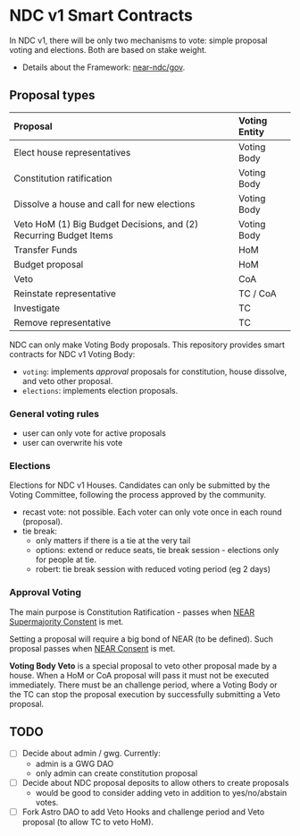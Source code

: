 # NDC v1 Smart Contracts

In NDC v1, there will be only two mechanisms to vote: simple proposal voting and elections. Both are based on stake weight.

- Details about the Framework: [near-ndc/gov](https://github.com/near-ndc/gov).

## Proposal types

| Proposal                                                          | Voting Entity |
| :---------------------------------------------------------------- | :------------ |
| Elect house representatives                                       | Voting Body   |
| Constitution ratification                                         | Voting Body   |
| Dissolve a house and call for new elections                       | Voting Body   |
| Veto HoM (1) Big Budget Decisions, and (2) Recurring Budget Items | Voting Body   |
| Transfer Funds                                                    | HoM           |
| Budget proposal                                                   | HoM           |
| Veto                                                              | CoA           |
| Reinstate representative                                          | TC / CoA      |
| Investigate                                                       | TC            |
| Remove representative                                             | TC            |

NDC can only make Voting Body proposals. This repository provides smart contracts for NDC v1 Voting Body:

- `voting`: implements _approval_ proposals for constitution, house dissolve, and veto other proposal.
- `elections`: implements election proposals.

### General voting rules

- user can only vote for active proposals
- user can overwrite his vote

### Elections

Elections for NDC v1 Houses.
Candidates can only be submitted by the Voting Committee, following the process approved by the community.

- recast vote: not possible. Each voter can only vote once in each round (proposal).
- tie break:
  - only matters if there is a tie at the very tail
  - options: extend or reduce seats, tie break session - elections only for people at tie.
  - robert: tie break session with reduced voting period (eg 2 days)

### Approval Voting

The main purpose is Constitution Ratification - passes when [NEAR Supermajority Constent](https://github.com/near-ndc/gov/blob/main/framework-v1/ratification-and-election-process.md#voting) is met.

Setting a proposal will require a big bond of NEAR (to be defined). Such proposal passes when [NEAR Consent](https://github.com/near-ndc/gov/blob/main/framework-v1/ratification-and-election-process.md#voting) is met.

**Voting Body Veto** is a special proposal to veto other proposal made by a house. When a HoM or CoA proposal will pass it must not be executed immediately. There must be an challenge period, where a Voting Body or the TC can stop the proposal execution by successfully submitting a Veto proposal.

## TODO

- [ ] Decide about admin / gwg. Currently:
  - admin is a GWG DAO
  - only admin can create constitution proposal
- [ ] Decide about NDC proposal deposits to allow others to create proposals
  - would be good to consider adding veto in addition to yes/no/abstain votes.
- [ ] Fork Astro DAO to add Veto Hooks and challenge period and Veto proposal (to allow TC to veto HoM).
